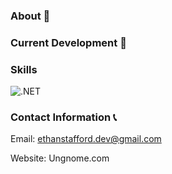 ### About 👋

### Current Development 🚧
 
### Skills
![.NET](https://img.shields.io/badge/4.8-blue?logo=dotnet&logoColor=white&labelColor=gray)

### Contact Information 📞
Email: ethanstafford.dev@gmail.com

Website: Ungnome.com
